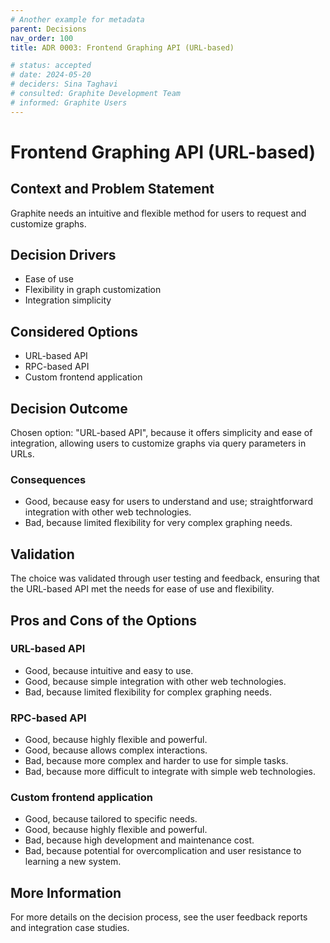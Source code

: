 ```yaml
---
# Another example for metadata
parent: Decisions
nav_order: 100
title: ADR 0003: Frontend Graphing API (URL-based)

# status: accepted
# date: 2024-05-20
# deciders: Sina Taghavi
# consulted: Graphite Development Team
# informed: Graphite Users
---
```

# Frontend Graphing API (URL-based)

## Context and Problem Statement

Graphite needs an intuitive and flexible method for users to request and customize graphs.

## Decision Drivers

* Ease of use
* Flexibility in graph customization
* Integration simplicity

## Considered Options

* URL-based API
* RPC-based API
* Custom frontend application

## Decision Outcome

Chosen option: "URL-based API", because it offers simplicity and ease of integration, allowing users to customize graphs via query parameters in URLs.

### Consequences

* Good, because easy for users to understand and use; straightforward integration with other web technologies.
* Bad, because limited flexibility for very complex graphing needs.

## Validation

The choice was validated through user testing and feedback, ensuring that the URL-based API met the needs for ease of use and flexibility.

## Pros and Cons of the Options

### URL-based API

* Good, because intuitive and easy to use.
* Good, because simple integration with other web technologies.
* Bad, because limited flexibility for complex graphing needs.

### RPC-based API

* Good, because highly flexible and powerful.
* Good, because allows complex interactions.
* Bad, because more complex and harder to use for simple tasks.
* Bad, because more difficult to integrate with simple web technologies.

### Custom frontend application

* Good, because tailored to specific needs.
* Good, because highly flexible and powerful.
* Bad, because high development and maintenance cost.
* Bad, because potential for overcomplication and user resistance to learning a new system.

## More Information

For more details on the decision process, see the user feedback reports and integration case studies.
